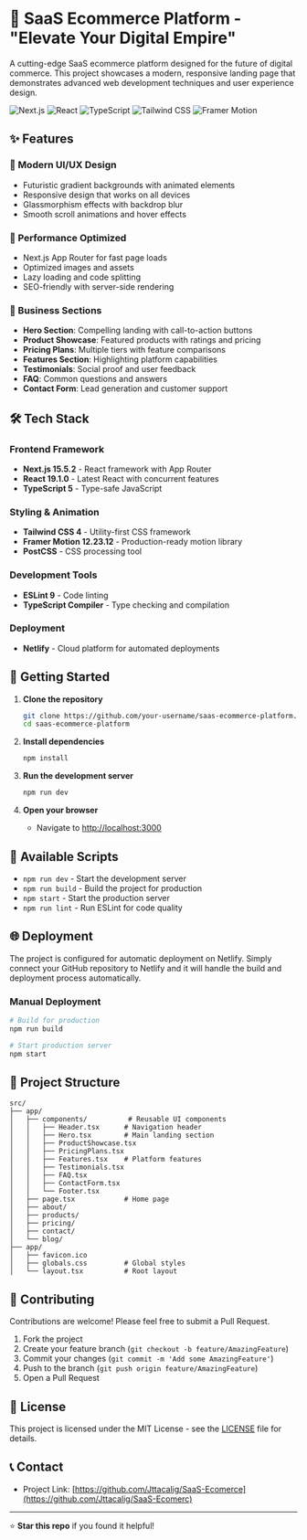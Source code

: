 # 🚀 SaaS Ecommerce Platform - "Elevate Your Digital Empire"

A cutting-edge SaaS ecommerce platform designed for the future of digital commerce. This project showcases a modern, responsive landing page that demonstrates advanced web development techniques and user experience design.

![Next.js](https://img.shields.io/badge/Next.js-15.5.2-black)
![React](https://img.shields.io/badge/React-19.1.0-blue)
![TypeScript](https://img.shields.io/badge/TypeScript-5.0-blue)
![Tailwind CSS](https://img.shields.io/badge/Tailwind_CSS-4.0-38B2AC)
![Framer Motion](https://img.shields.io/badge/Framer_Motion-12.23.12-purple)

## ✨ Features

### 🎨 Modern UI/UX Design
- Futuristic gradient backgrounds with animated elements
- Responsive design that works on all devices
- Glassmorphism effects with backdrop blur
- Smooth scroll animations and hover effects

### 🚀 Performance Optimized
- Next.js App Router for fast page loads
- Optimized images and assets
- Lazy loading and code splitting
- SEO-friendly with server-side rendering

### 💼 Business Sections
- **Hero Section**: Compelling landing with call-to-action buttons
- **Product Showcase**: Featured products with ratings and pricing
- **Pricing Plans**: Multiple tiers with feature comparisons
- **Features Section**: Highlighting platform capabilities
- **Testimonials**: Social proof and user feedback
- **FAQ**: Common questions and answers
- **Contact Form**: Lead generation and customer support

## 🛠️ Tech Stack

### Frontend Framework
- **Next.js 15.5.2** - React framework with App Router
- **React 19.1.0** - Latest React with concurrent features
- **TypeScript 5** - Type-safe JavaScript

### Styling & Animation
- **Tailwind CSS 4** - Utility-first CSS framework
- **Framer Motion 12.23.12** - Production-ready motion library
- **PostCSS** - CSS processing tool

### Development Tools
- **ESLint 9** - Code linting
- **TypeScript Compiler** - Type checking and compilation

### Deployment
- **Netlify** - Cloud platform for automated deployments

## 🚀 Getting Started

1. **Clone the repository**
   ```bash
   git clone https://github.com/your-username/saas-ecommerce-platform.git
   cd saas-ecommerce-platform
   ```

2. **Install dependencies**
   ```bash
   npm install
   ```

3. **Run the development server**
   ```bash
   npm run dev
   ```

4. **Open your browser**
   - Navigate to [http://localhost:3000](http://localhost:3000)

## 📜 Available Scripts

- `npm run dev` - Start the development server
- `npm run build` - Build the project for production
- `npm start` - Start the production server
- `npm run lint` - Run ESLint for code quality

## 🌐 Deployment

The project is configured for automatic deployment on Netlify. Simply connect your GitHub repository to Netlify and it will handle the build and deployment process automatically.

### Manual Deployment

```bash
# Build for production
npm run build

# Start production server
npm start
```

## 📁 Project Structure

```
src/
├── app/
│   ├── components/          # Reusable UI components
│   │   ├── Header.tsx      # Navigation header
│   │   ├── Hero.tsx        # Main landing section
│   │   ├── ProductShowcase.tsx
│   │   ├── PricingPlans.tsx
│   │   ├── Features.tsx    # Platform features
│   │   ├── Testimonials.tsx
│   │   ├── FAQ.tsx
│   │   ├── ContactForm.tsx
│   │   └── Footer.tsx
│   ├── page.tsx            # Home page
│   ├── about/
│   ├── products/
│   ├── pricing/
│   ├── contact/
│   └── blog/
├── app/
│   ├── favicon.ico
│   ├── globals.css         # Global styles
│   └── layout.tsx          # Root layout
```

## 🤝 Contributing

Contributions are welcome! Please feel free to submit a Pull Request.

1. Fork the project
2. Create your feature branch (`git checkout -b feature/AmazingFeature`)
3. Commit your changes (`git commit -m 'Add some AmazingFeature'`)
4. Push to the branch (`git push origin feature/AmazingFeature`)
5. Open a Pull Request

## 📄 License

This project is licensed under the MIT License - see the [LICENSE](LICENSE) file for details.

## 📞 Contact

- Project Link: [https://github.com/Jttacalig/SaaS-Ecomerce](https://github.com/Jttacalig/SaaS-Ecomerc)

---

⭐ **Star this repo** if you found it helpful!
